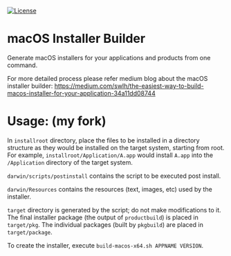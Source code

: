 [![License](https://img.shields.io/badge/License-Apache%202.0-blue.svg)](https://opensource.org/licenses/Apache-2.0)

# macOS Installer Builder
Generate macOS installers for your applications and products from one command.

For more detailed process please refer medium blog about the macOS installer builder: https://medium.com/swlh/the-easiest-way-to-build-macos-installer-for-your-application-34a11dd08744

# Usage: (my fork)
In `installroot` directory, place the files to be installed in a directory structure as they would be installed on the target system, starting from root.
For example, `installroot/Application/A.app` would install `A.app` into the `/Application` directory of the target system.

`darwin/scripts/postinstall` contains the script to be executed post install.

`darwin/Resources` contains the resources (text, images, etc) used by the installer.

`target` directory is generated by the script; do not make modifications to it. The final installer package (the output of `productbuild`) is placed in `target/pkg`. The individual packages (built by `pkgbuild`) are placed in `target/package`.

To create the installer, execute `build-macos-x64.sh APPNAME VERSION`.
